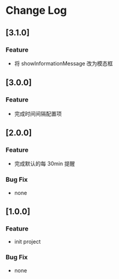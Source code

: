 # Change Log

## [3.1.0]

### Feature

- 将 showInformationMessage 改为模态框

## [3.0.0]

### Feature

- 完成时间间隔配置项

## [2.0.0]

### Feature

- 完成默认的每 30min 提醒

### Bug Fix

- none

## [1.0.0]

### Feature

- init project

### Bug Fix

- none
